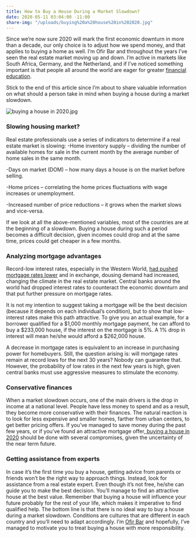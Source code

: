 ```yaml
---
title: How to Buy a House During a Market Slowdown?
date: 2020-05-11 03:04:00 -11:00
share-img: "/uploads/buying%20a%20house%20in%202020.jpg"
---
```


Since we’re now sure 2020 will mark the first economic downturn in more than a decade, our only choice is to adjust how we spend money, and that applies to buying a home as well. I’m Ofir Bar and throughout the years I’ve seen the real estate market moving up and down. I’m active in markets like South Africa, Germany, and the Netherland, and if I’ve noticed something important is that people all around the world are eager for greater [financial education](https://medium.com/@ofireyalbar/5-things-beginner-real-estate-investors-should-have-in-mind-fb3bc0e31bf7). 

Stick to the end of this article since I’m about to share valuable information on what should a person take in mind when buying a house during a market slowdown. 

![buying a house in 2020.jpg](/uploads/buying%20a%20house%20in%202020.jpg)

### Slowing housing market?

Real estate professionals use a series of indicators to determine if a real estate market is slowing:
-Home inventory supply – dividing the number of available homes for sale in the current month by the average number of home sales in the same month.

-Days on market (DOM) – how many days a house is on the market before selling.

-Home prices – correlating the home prices fluctuations with wage increases or unemployment.

-Increased number of price reductions – it grows when the market slows and vice-versa.

If we look at all the above-mentioned variables, most of the countries are at the beginning of a slowdown. Buying a house during such a period becomes a difficult decision, given incomes could drop and at the same time, prices could get cheaper in a few months. 

### Analyzing mortgage advantages

Record-low interest rates, especially in the Western World, [had pushed mortgage rates lower](https://www.bizjournals.com/dayton/news/2020/05/04/it-s-official-u-s-mortgage-rates-fall-to-all-time.html) and in exchange, dousing demand had increased, changing the climate in the real estate market. Central banks around the world had dropped interest rates to counteract the economic downturn and that put further pressure on mortgage rates.
 
It is not my intention to suggest taking a mortgage will be the best decision (because it depends on each individual’s condition), but to show that low-interest rates make this path attractive. To give you an actual example, for a borrower qualified for a $1,000 monthly mortgage payment, he can afford to buy a $233,000 house, if the interest on the mortgage is 5%. A 1% drop in interest will mean he/she would afford a $262,000 house. 

A decrease in mortgage rates is equivalent to an increase in purchasing power for homebuyers. Still, the question arising is: will mortgage rates remain at record lows for the next 30 years? Nobody can guarantee that. However, the probability of low rates in the next few years is high, given central banks must use aggressive measures to stimulate the economy. 

### Conservative finances

When a market slowdown occurs, one of the main drivers is the drop in income at a national level. People have less money to spend and as a result, they become more conservative with their finances. The natural reaction is to look for less expensive and smaller homes, farther from urban centers, to get better pricing offers. If you’ve managed to save money during the past few years, or if you’ve found an attractive mortgage offer,[ buying a house in 2020](https://www.nytimes.com/2020/03/21/realestate/coronavirus-pandemic-is-it-a-good-or-terrible-time-to-buy-a-home.html) should be done with several compromises, given the uncertainty of the near term future. 

### Getting assistance from experts

In case it’s the first time you buy a house, getting advice from parents or friends won’t be the right way to approach things. Instead, look for assistance from a real estate expert. Even though it’s not free, he/she can guide you to make the best decision. You’ll manage to find an attractive house at the best value. Remember that buying a house will influence your future probably for the rest of your life, which makes it imperative to find qualified help. 
The bottom line is that there is no ideal way to buy a house during a market slowdown. Conditions are cultures that are different in each country and you’ll need to adapt accordingly. I’m [Ofir Bar](https://www.linkedin.com/in/ofir-eyal-bar-074307181/) and hopefully, I’ve managed to motivate you to treat buying a house with more responsibility. 



